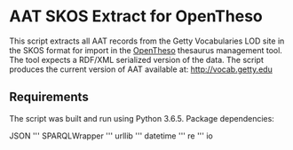 # AAT SKOS Extract for OpenTheso

This script extracts all AAT records from the Getty Vocabularies LOD site in the SKOS format for import in the [OpenTheso](https://github.com/miledrousset/opentheso) thesaurus management tool. The tool expects a RDF/XML serialized version of the data. The script produces the current version of AAT available at: http://vocab.getty.edu

## Requirements

The script was built and run using Python 3.6.5. Package dependencies:

JSON
'''
SPARQLWrapper
'''
urllib
'''
datetime
'''
re
'''
io